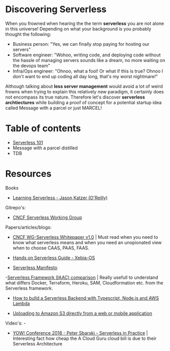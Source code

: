 # Discovering Serverless

When you frowned when hearing the the term **serverless** you are not alone in this universe! Depending on what your background is you probably thought the following:

- Business person: "Yes, we can finally stop paying for hosting our servers"
- Software engineer: "Wohoo, writing code, and deploying code without the hassle of managing servers sounds like a dream, no more waiting on the devops team" 
- Infra/Ops engineer: "Ohnoo, what a fool! Or what if this is true? Ohnoo I don't want to end up coding all day long, that's my worst nightmare!"

Although talking about **less server management** would avoid a lot of weird frowns when trying to explain this relatively new paradigm, it certainly does not encompass its true nature. Therefore let's discover **serverless archtiectures** while building a proof of concept for a potential startup idea called Message with a parcel or just MARCEL!

# Table of contents
- [Serverless 101](docs/1-introduction-to-serverless-computing)
- Message with a parcel distilled
- TDB


# Resources

Books
- [Learning Serverless - Jason Katzer (O'Reilly)](https://www.oreilly.com/library/view/learning-serverless/9781492057000/)

Gitrepo's:
- [CNCF Serverless Working Group](https://github.com/cncf/wg-serverless)

Papers/articles/blogs:
- [CNCF WG-Serverless Whitepaper v1.0](https://github.com/cncf/wg-serverless/blob/master/whitepapers/serverless-overview/cncf_serverless_whitepaper_v1.0.pdf) | Must read when you need to know what serverless means and when you need an unopionated view when to choose CAAS, PAAS, FAAS.
- [Hands on Serverless Guide - Xebia-OS](https://github.com/xebia-os/hands-on-serverless-guide/)

- [Serverless Manifesto](https://www.serverless.com/learn/manifesto/) 

-[Serverless Framework (IAAC) comparison](https://www.serverless.com/learn/comparisons/) | Really usefull to understand what differs Docker, Terraform, Heroku, SAM, Cloudformation etc. from the Serverless framework.
  
- [How to bulld a Serverless Backend with Typescript, Node.js and AWS Lambda](https://medium.com/proud2becloud/how-to-build-a-serverless-backend-with-typescript-node-js-and-aws-lambda-74ef758f810f)  

- [Uploading to Amazon S3 directly from a web or mobile application](https://aws.amazon.com/blogs/compute/uploading-to-amazon-s3-directly-from-a-web-or-mobile-application/)

Video's: -
- [YOW! Conference 2018 - Peter Sbarski - Serverless in Practice](https://www.youtube.com/watch?v=oRuV9iXUg40&ab_channel=YOW%21Conferences) | Interesting fact how cheap the A Cloud Guru cloud bill is due to their Serverless Architecture